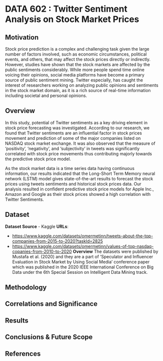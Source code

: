 # DATA 602 : Twitter Sentiment Analysis on Stock Market Prices

## Motivation ##
Stock price prediction is a complex and challenging task given the large number of factors involved, such as economic circumstances, political events, and others, that may affect the stock prices directly or indirectly. However, studies have shown that the stock markets are affected by the public sentiments considerably. While more people spend time online voicing their opinions, social media platforms have become a primary source of public sentiment mining. Twitter especially, has caught the interest of researchers working on analyzing public opinions and sentiments in the stock market domain, as it is a rich source of real-time information including societal and personal opinions. 

## Overview ##
In this study, potential of Twitter sentiments as a key driving element in stock price forecasting was investigated. According to our research, we found that Twitter sentiments are an influential factor in stock prices movement and prediction of some of the major companies listed on NASDAQ stock market exchange. It was also observed that the measure of ‘positivity’, ‘negativity’, and ‘subjectivity’ in tweets was significantly correlated with stock price movements thus contributing majorly towards the predictive stock price model. 

As the stock market data is a time series data having continuous information, our results indicated that the Long-Short Term Memory neural network (LSTM) model gives state-of-the-art results to forecast the stock prices using tweets sentiments and historical stock prices data. Our analysis resulted in confident predictive stock price models for Apple Inc., Amazon and Google as their stock prices showed a high correlation with Twitter Sentiments.

## Dataset ##
**Dataset Source** - Kaggle
**URLs**:
- https://www.kaggle.com/datasets/omermetinn/tweets-about-the-top-companies-from-2015-to-2020?taskId=2825
- https://www.kaggle.com/datasets/omermetinn/values-of-top-nasdaq-copanies-from-2010-to-2020
**Overview**
The datasets were published by Mustafa et al. (2020) and they are a part of ‘Speculator and Influencer Evaluation in Stock Market by Using Social Media’ conference paper which was published in the 2020 IEEE International Conference on Big Data under the 6th Special Session on Intelligent Data Mining track.

## Methodology ##

## Correlations and Significance ##

## Results ##

## Conclusions & Future Scope ##

## References ##
